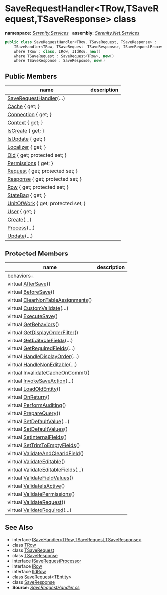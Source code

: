 # SaveRequestHandler&lt;TRow,TSaveRequest,TSaveResponse&gt; class
**namespace:** *[Serenity.Services](../README.md#serenity.services-namespace)*   **assembly**: *[Serenity.Net.Services](../README.md)*

```csharp
public class SaveRequestHandler<TRow, TSaveRequest, TSaveResponse> : 
    ISaveHandler<TRow, TSaveRequest, TSaveResponse>, ISaveRequestProcessor
    where TRow : class, IRow, IIdRow, new()
    where TSaveRequest : SaveRequest<TRow>, new()
    where TSaveResponse : SaveResponse, new()
```

## Public Members

| name | description |
| --- | --- |
| [SaveRequestHandler](SaveRequestHandler-3/SaveRequestHandler.md)(…) |  |
| [Cache](SaveRequestHandler-3/Cache.md) { get; } |  |
| [Connection](SaveRequestHandler-3/Connection.md) { get; } |  |
| [Context](SaveRequestHandler-3/Context.md) { get; } |  |
| [IsCreate](SaveRequestHandler-3/IsCreate.md) { get; } |  |
| [IsUpdate](SaveRequestHandler-3/IsUpdate.md) { get; } |  |
| [Localizer](SaveRequestHandler-3/Localizer.md) { get; } |  |
| [Old](SaveRequestHandler-3/Old.md) { get; protected set; } |  |
| [Permissions](SaveRequestHandler-3/Permissions.md) { get; } |  |
| [Request](SaveRequestHandler-3/Request.md) { get; protected set; } |  |
| [Response](SaveRequestHandler-3/Response.md) { get; protected set; } |  |
| [Row](SaveRequestHandler-3/Row.md) { get; protected set; } |  |
| [StateBag](SaveRequestHandler-3/StateBag.md) { get; } |  |
| [UnitOfWork](SaveRequestHandler-3/UnitOfWork.md) { get; protected set; } |  |
| [User](SaveRequestHandler-3/User.md) { get; } |  |
| [Create](SaveRequestHandler-3/Create.md)(…) |  |
| [Process](SaveRequestHandler-3/Process.md)(…) |  |
| [Update](SaveRequestHandler-3/Update.md)(…) |  |

## Protected Members

| name | description |
| --- | --- |
| [behaviors-](SaveRequestHandler-3/behaviors-.md) |  |
| virtual [AfterSave](SaveRequestHandler-3/AfterSave.md)() |  |
| virtual [BeforeSave](SaveRequestHandler-3/BeforeSave.md)() |  |
| virtual [ClearNonTableAssignments](SaveRequestHandler-3/ClearNonTableAssignments.md)() |  |
| virtual [CustomValidate](SaveRequestHandler-3/CustomValidate.md)(…) |  |
| virtual [ExecuteSave](SaveRequestHandler-3/ExecuteSave.md)() |  |
| virtual [GetBehaviors](SaveRequestHandler-3/GetBehaviors.md)() |  |
| virtual [GetDisplayOrderFilter](SaveRequestHandler-3/GetDisplayOrderFilter.md)() |  |
| virtual [GetEditableFields](SaveRequestHandler-3/GetEditableFields.md)(…) |  |
| virtual [GetRequiredFields](SaveRequestHandler-3/GetRequiredFields.md)(…) |  |
| virtual [HandleDisplayOrder](SaveRequestHandler-3/HandleDisplayOrder.md)(…) |  |
| virtual [HandleNonEditable](SaveRequestHandler-3/HandleNonEditable.md)(…) |  |
| virtual [InvalidateCacheOnCommit](SaveRequestHandler-3/InvalidateCacheOnCommit.md)() |  |
| virtual [InvokeSaveAction](SaveRequestHandler-3/InvokeSaveAction.md)(…) |  |
| virtual [LoadOldEntity](SaveRequestHandler-3/LoadOldEntity.md)() |  |
| virtual [OnReturn](SaveRequestHandler-3/OnReturn.md)() |  |
| virtual [PerformAuditing](SaveRequestHandler-3/PerformAuditing.md)() |  |
| virtual [PrepareQuery](SaveRequestHandler-3/PrepareQuery.md)() |  |
| virtual [SetDefaultValue](SaveRequestHandler-3/SetDefaultValue.md)(…) |  |
| virtual [SetDefaultValues](SaveRequestHandler-3/SetDefaultValues.md)() |  |
| virtual [SetInternalFields](SaveRequestHandler-3/SetInternalFields.md)() |  |
| virtual [SetTrimToEmptyFields](SaveRequestHandler-3/SetTrimToEmptyFields.md)() |  |
| virtual [ValidateAndClearIdField](SaveRequestHandler-3/ValidateAndClearIdField.md)() |  |
| virtual [ValidateEditable](SaveRequestHandler-3/ValidateEditable.md)() |  |
| virtual [ValidateEditableFields](SaveRequestHandler-3/ValidateEditableFields.md)(…) |  |
| virtual [ValidateFieldValues](SaveRequestHandler-3/ValidateFieldValues.md)() |  |
| virtual [ValidateIsActive](SaveRequestHandler-3/ValidateIsActive.md)() |  |
| virtual [ValidatePermissions](SaveRequestHandler-3/ValidatePermissions.md)() |  |
| virtual [ValidateRequest](SaveRequestHandler-3/ValidateRequest.md)() |  |
| virtual [ValidateRequired](SaveRequestHandler-3/ValidateRequired.md)(…) |  |

## See Also

* interface [ISaveHandler&lt;TRow,TSaveRequest,TSaveResponse&gt;](ISaveHandler-3.md)
* class [TRow](../Serenity.Net.Services/SaveRequestHandler-3.TRow.md)
* class [TSaveRequest](../Serenity.Net.Services/SaveRequestHandler-3.TSaveRequest.md)
* class [TSaveResponse](../Serenity.Net.Services/SaveRequestHandler-3.TSaveResponse.md)
* interface [ISaveRequestProcessor](ISaveRequestProcessor.md)
* interface [IRow](../Serenity.Net.Entity/../Serenity.Data/IRow.md)
* interface [IIdRow](../Serenity.Net.Entity/../Serenity.Data/IIdRow.md)
* class [SaveRequest&lt;TEntity&gt;](SaveRequest-1.md)
* class [SaveResponse](SaveResponse.md)
* **Source:** *[SaveRequestHandler.cs](https://github.com/serenity-is/Serenity/blob/master/src/Serenity.Net.Services/RequestHandlers/Save/SaveRequestHandler.cs)*